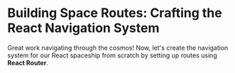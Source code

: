 # Building Space Routes: Crafting the React Navigation System

Great work navigating through the cosmos! Now, let's create the navigation system for our React spaceship from scratch by setting up routes using **React Router**.

